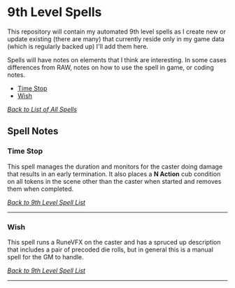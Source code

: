 # 9th Level Spells
This repository will contain my automated 9th level spells as I create new or update existing (there are many) that currently reside only in my game data (which is regularly backed up) I'll add them here.

Spells will have notes on elements that I think are interesting.  In some cases differences from RAW, notes on how to use the spell in game, or coding notes.

* [Time Stop](#time-stop)
* [Wish](#wish)

[*Back to List of All Spells*](../README.md)

## Spell Notes

### Time Stop

This spell manages the duration and monitors for the caster doing damage that results in an early termination.  It also places a **N Action** cub condition on all tokens in the scene other than the caster when started and removes them when completed.


[*Back to 9th Level Spell List*](#9th-level-spells)

---

### Wish

This spell runs a RuneVFX on the caster and has a spruced up description that includes a pair of precoded die rolls, but in general this is a manual spell for the GM to handle.

[*Back to 9th Level Spell List*](#9th-level-spells)

---
